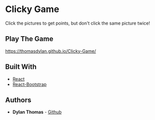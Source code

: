 # Clicky Game
 Click the pictures to get points, but don't click the same picture twice!

## Play The Game

https://thomasdylan.github.io/Clicky-Game/

## Built With

* [React](http://www.dropwizard.io/1.0.2/docs/)
* [React-Bootstrap](https://maven.apache.org/)

## Authors

* **Dylan Thomas** - [Github](https://github.com/thomasdylan)

